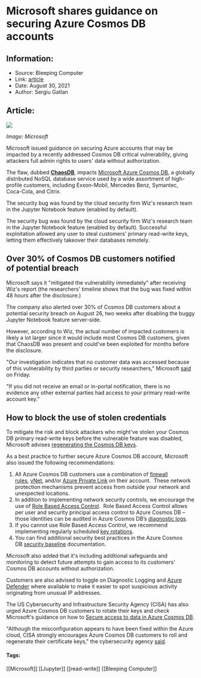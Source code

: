 # Microsoft shares guidance on securing Azure Cosmos DB accounts
### 

## Information:
+ Source: Bleeping Computer
+ Link: [article](https://www.bleepingcomputer.com/news/microsoft/microsoft-shares-guidance-on-securing-azure-cosmos-db-accounts/)
+ Date: August 30, 2021
+ Author: Sergiu Gatlan


## Article:
![](https://www.bleepstatic.com/content/hl-images/2021/08/27/Azure-Cosmos-DB.jpg)


*Image: Microsoft*


Microsoft issued guidance on securing Azure accounts that may be impacted by a recently addressed Cosmos DB critical vulnerability, giving attackers full admin rights to users' data without authorization.


The flaw, dubbed [**ChaosDB**](https://www.bleepingcomputer.com/news/microsoft/microsoft-warns-azure-customers-of-critical-cosmos-db-vulnerability/), impacts [Microsoft Azure Cosmos DB](https://gotcosmos.com), a globally distributed NoSQL database service used by a wide assortment of high-profile customers, including Exxon-Mobil, Mercedes Benz, Symantec, Coca-Cola, and Citrix.


The security bug was found by the cloud security firm Wiz's research team in the Jupyter Notebook feature (enabled by default).


The security bug was found by the cloud security firm Wiz's research team in the Jupyter Notebook feature (enabled by default). Successful exploitation allowed any user to steal customers' primary read-write keys, letting them effectively takeover their databases remotely.


Over 30% of Cosmos DB customers notified of potential breach
------------------------------------------------------------


Microsoft says it "mitigated the vulnerability immediately" after receiving Wiz's report (the researchers' timeline shows that the bug was fixed within 48 hours after the disclosure.)


The company also alerted over 30% of Cosmos DB customers about a potential security breach on August 26, two weeks after disabling the buggy Jupyter Notebook feature server-side.


However, according to Wiz, the actual number of impacted customers is likely a lot larger since it would include most Cosmos DB customers, given that ChaosDB was present and could've been exploited for months before the disclosure.


"Our investigation indicates that no customer data was accessed because of this vulnerability by third parties or security researchers," Microsoft [said](https://msrc-blog.microsoft.com/2021/08/27/update-on-vulnerability-in-the-azure-cosmos-db-jupyter-notebook-feature/) on Friday.


"If you did not receive an email or in-portal notification, there is no evidence any other external parties had access to your primary read-write account key."


How to block the use of stolen credentials
------------------------------------------


To mitigate the risk and block attackers who might've stolen your Cosmos DB primary read-write keys before the vulnerable feature was disabled, Microsoft advises [regenerating the Cosmos DB keys](https://docs.microsoft.com/en-us/azure/cosmos-db/secure-access-to-data?tabs=using-primary-key#primary-keys).


As a best practice to further secure Azure Cosmos DB account, Microsoft also issued the following recommendations:


1. All Azure Cosmos DB customers use a combination of [firewall rules](https://docs.microsoft.com/en-us/azure/cosmos-db/how-to-configure-firewall), [vNet](https://docs.microsoft.com/en-us/azure/cosmos-db/how-to-configure-vnet-service-endpoint), and/or [Azure Private Link](https://docs.microsoft.com/en-us/azure/cosmos-db/how-to-configure-private-endpoints) on their account.  These network protection mechanisms prevent access from outside your network and unexpected locations.
2. In addition to implementing network security controls, we encourage the use of [Role Based Access Control](https://docs.microsoft.com/en-us/azure/cosmos-db/how-to-setup-rbac).  Role Based Access Control allows per user and security principal access control to Azure Cosmos DB – those identities can be audited in Azure Cosmos DB’s [diagnostic logs](https://docs.microsoft.com/en-us/azure/cosmos-db/monitor-cosmos-db-reference).
3. If you cannot use Role Based Access Control, we recommend implementing regularly scheduled [key rotations](https://docs.microsoft.com/en-us/azure/cosmos-db/secure-access-to-data?tabs=using-primary-key).
4. You can find additional security best practices in the Azure Cosmos DB [security baseline](https://docs.microsoft.com/en-us/security/benchmark/azure/baselines/cosmos-db-security-baseline) documentation.


Microsoft also added that it's including additional safeguards and monitoring to detect future attempts to gain access to its customers' Cosmos DB accounts without authorization.


Customers are also advised to toggle on Diagnostic Logging and [Azure Defender](https://docs.microsoft.com/en-us/azure/cosmos-db/cosmos-db-advanced-threat-protection?tabs=azure-portal) where available to make it easier to spot suspicious activity originating from unusual IP addresses.



The US Cybersecurity and Infrastructure Security Agency (CISA) has also urged Azure Cosmos DB customers to rotate their keys and check Microsoft's guidance on how to [Secure access to data in Azure Cosmos DB](https://docs.microsoft.com/en-us/azure/cosmos-db/secure-access-to-data?tabs=using-primary-key#primary-keys).


"Although the misconfiguration appears to have been fixed within the Azure cloud, CISA strongly encourages Azure Cosmos DB customers to roll and regenerate their certificate keys," the cybersecurity agency [said](https://us-cert.cisa.gov/ncas/current-activity/2021/08/27/microsoft-azure-cosmos-db-guidance).




#### Tags:
[[Microsoft]] [[Jupyter]] [[read-write]] [[Bleeping Computer]]
